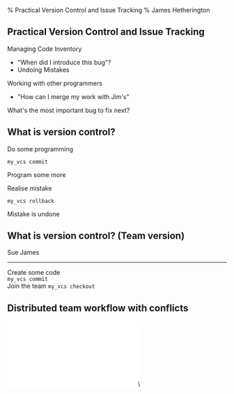 % Practical Version Control and Issue Tracking
% James Hetherington

Practical Version Control and Issue Tracking
--------------------------------------------

Managing Code Inventory

  - "When did I introduce this bug"?
  - Undoing Mistakes

Working with other programmers

  - "How can I merge my work with Jim's"

What's the most important bug to fix next?

What is version control?
------------------------

Do some programming

    my_vcs commit

Program some more

Realise mistake

    my_vcs rollback

Mistake is undone

What is version control? (Team version)
---------------------------------------

Sue                 James
------------------ ------
Create some code    
`my_vcs commit`     
                    Join the team
                    `my_vcs checkout`
                    
Distributed team workflow with conflicts
----------------------------------------
![Image showing workflow](assets/distributed_shared_conflicted.pdf)\